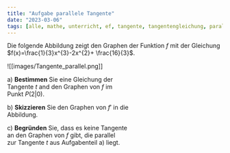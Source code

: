 ```yaml
---
title: "Aufgabe parallele Tangente"
date: "2023-03-06"
tags: [alle, mathe, unterricht, ef, tangente, tangentengleichung, parallel, aufgabe, ableitung, analysis, graphisches_ableiten]
---
```


Die folgende Abbildung zeigt den Graphen der Funktion $f$ mit der Gleichung $f(x)=\frac{1}{3}x^{3}-2x^{2}+ \frac{16}{3}$.

![[images/Tangente_parallel.png]]

a) **Bestimmen** Sie eine Gleichung der  
Tangente $t$ and den Graphen von $f$ im  
Punkt $P(2|0)$.

b) **Skizzieren** Sie den Graphen von $f'$ in die  
Abbildung.

c) **Begründen** Sie, dass es keine Tangente  
an den Graphen von $f$ gibt, die parallel  
zur Tangente $t$ aus Aufgabenteil a) liegt.